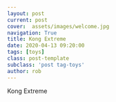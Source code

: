 ```yaml
---
layout: post
current: post
cover:  assets/images/welcome.jpg
navigation: True
title: Kong Extreme
date: 2020-04-13 09:20:00
tags: [toys]
class: post-template
subclass: 'post tag-toys'
author: rob
---
```


Kong Extreme